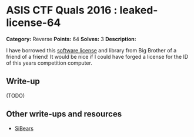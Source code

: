 # ASIS CTF Quals 2016 : leaked-license-64

**Category:** Reverse
**Points:** 64
**Solves:** 3
**Description:**

I have borrowed this [software license](https://github.com/ctfs/write-ups-2016/tree/master/asisis-ctf-quals-2016/reverse/leaked-license-64/Leaked_License) and library from Big Brother of a friend of a friend! It would be nice if I could have forged a license for the ID of this years competition computer.



## Write-up

(TODO)

## Other write-ups and resources

* [SiBears](http://sibears.ru/labs/ASIS-CTF-Quals-2016-Leaked_License/)
